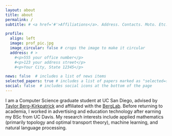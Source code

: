 ```yaml
---
layout: about
title: about
permalink: /
subtitle: # <a href='#'>Affiliations</a>. Address. Contacts. Moto. Etc.

profile:
  align: left
  image: prof_pic.jpg
  image_circular: false # crops the image to make it circular
  address: # >
    #<p>555 your office number</p>
    #<p>123 your address street</p>
    #<p>Your City, State 12345</p>

news: false  # includes a list of news items
selected_papers: true # includes a list of papers marked as "selected={true}"
social: false  # includes social icons at the bottom of the page
---
```


<!-- I am a graduate student at UC San Diego, advised by [Taylor Berg-Kirkpatrick](https://cseweb.ucsd.edu//~tberg/). My research interests include applied mathematics (primarily topology and optimal transport theory), machine learning, natural language processing, and historical linguistics. I received my BSc from UC Davis. Prior to returning to academia, I worked in the advertising and edtech industries. -->

<!-- I am a Computer Science graduate student at UC San Diego, advised by [Taylor Berg-Kirkpatrick](https://cseweb.ucsd.edu//~tberg/). Before returning to academia, I worked in advertising and education technology. I earned my BSc from UC Davis. My research interests include applied mathematics (primarily topology and optimal transport theory), machine learning, and natural language processing. -->

I am a Computer Science graduate student at UC San Diego, advised by [Taylor Berg-Kirkpatrick](https://cseweb.ucsd.edu//~tberg/) and affiliated with the [BergLab](https://icebergnlp.github.io/). Before returning to academia, I worked in advertising and education technology after earning my BSc from UC Davis. My research interests include applied mathematics (primarily topology and optimal transport theory), machine learning, and natural language processing.

<!-- Write your biography here. Tell the world about yourself. Link to your favorite [subreddit](http://reddit.com). You can put a picture in, too. The code is already in, just name your picture `prof_pic.jpg` and put it in the `img/` folder.

Put your address / P.O. box / other info right below your picture. You can also disable any these elements by editing `profile` property of the YAML header of your `_pages/about.md`. Edit `_bibliography/papers.bib` and Jekyll will render your [publications page](/al-folio/publications/) automatically.

Link to your social media connections, too. This theme is set up to use [Font Awesome icons](http://fortawesome.github.io/Font-Awesome/) and [Academicons](https://jpswalsh.github.io/academicons/), like the ones below. Add your Facebook, Twitter, LinkedIn, Google Scholar, or just disable all of them. -->
